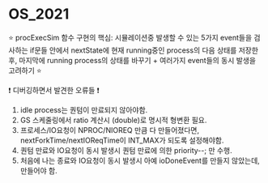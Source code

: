 # OS_2021

:star: procExecSim 함수 구현의 핵심: 시뮬레이션중 발생할 수 있는 5가지 event들을 검사하는 if문들 안에서 nextState에 현재 running중인 process의 다음 상태를 저장한 후, 마지막에 running process의 상태를 바꾸기 + 여러가지 event들의 동시 발생을 고려하기 :star:

:heavy_exclamation_mark: 디버깅하면서 발견한 오류들 :heavy_exclamation_mark:
1) idle process는 퀀텀이 만료되지 않아야함.
2) GS 스케줄링에서 ratio 계산시 (double)로 명시적 형변환 필요.
3) 프로세스/IO요청이 NPROC/NIOREQ 만큼 다 만들어졌다면, nextForkTime/nextIOReqTime이 INT_MAX가 되도록 설정해야함.
4) 퀀텀 만료와 IO요청이 동시 발생시 퀀텀 만료에 의한 priority--; 만 수행.
5) 처음에 나는 종료와 IO요청이 동시 발생시 아예 ioDoneEvent를 만들지 않았는데, 만들어야 함.
